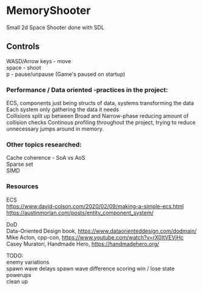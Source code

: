 # MemoryShooter
Small 2d Space Shooter done with SDL 

## Controls  
WASD/Arrow keys - move   
space - shoot  
p - pause/unpause (Game's paused on startup)  

### Performance / Data oriented -practices in the project:   
ECS, components just being structs of data, systems transforming the data
Each system only gathering the data it needs  
Collisions split up between Broad and Narrow-phase reducing amount of collision checks 
Continous profiling throughout the project, trying to reduce unnecessary jumps around in memory.  
 
### Other topics researched:  
Cache coherence - SoA vs AoS  
Sparse set  
SIMD  

### Resources
ECS  
https://www.david-colson.com/2020/02/09/making-a-simple-ecs.html  
https://austinmorlan.com/posts/entity_component_system/  

DoD  
Data-Oriented Design book, https://www.dataorienteddesign.com/dodmain/  
Mike Acton, cpp-con, https://www.youtube.com/watch?v=rX0ItVEVjHc  
Casey Muratori, Handmade Hero, https://handmadehero.org/  

TODO:  
enemy variations  
spawn wave delays
spawn wave difference
scoring
win / lose state
powerups  
clean up
